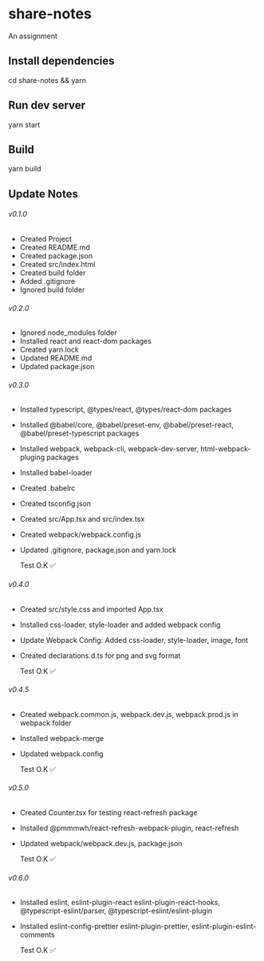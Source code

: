 # share-notes

An assignment

## Install dependencies

cd share-notes &&
yarn

## Run dev server

yarn start

## Build

yarn build

## Update Notes

###### v0.1.0

- Created Project
- Created README.md
- Created package.json
- Created src/index.html
- Created build folder
- Added .gitignore
- Ignored build folder

###### v0.2.0

- Ignored node_modules folder
- Installed react and react-dom packages
- Created yarn.lock
- Updated README.md
- Updated package.json

###### v0.3.0

- Installed typescript, @types/react, @types/react-dom packages
- Installed @babel/core, @babel/preset-env, @babel/preset-react, @babel/preset-typescript packages
- Installed webpack, webpack-cli, webpack-dev-server, html-webpack-pluging packages
- Installed babel-loader
- Created .babelrc
- Created tsconfig.json
- Created src/App.tsx and src/index.tsx
- Created webpack/webpack.config.js
- Updated .gitignore, package.json and yarn.lock

  Test O.K :white_check_mark:

###### v0.4.0

- Created src/style.css and imported App.tsx
- Installed css-loader, style-loader and added webpack config
- Update Webpack Config: Added css-loader, style-loader, image, font
- Created declarations.d.ts for png and svg format

  Test O.K :white_check_mark:

###### v0.4.5

- Created webpack.common.js, webpack.dev.js, webpack.prod.js in webpack folder
- Installed webpack-merge
- Updated webpack.config

  Test O.K :white_check_mark:

###### v0.5.0

- Created Counter.tsx for testing react-refresh package
- Installed @pmmmwh/react-refresh-webpack-plugin, react-refresh
- Updated webpack/webpack.dev.js, package.json

  Test O.K :white_check_mark:

###### v0.6.0

- Installed eslint, eslint-plugin-react eslint-plugin-react-hooks, @typescript-eslint/parser, @typescript-eslint/eslint-plugin
- Installed eslint-config-prettier eslint-plugin-prettier, eslint-plugin-eslint-comments

  Test O.K :white_check_mark:
